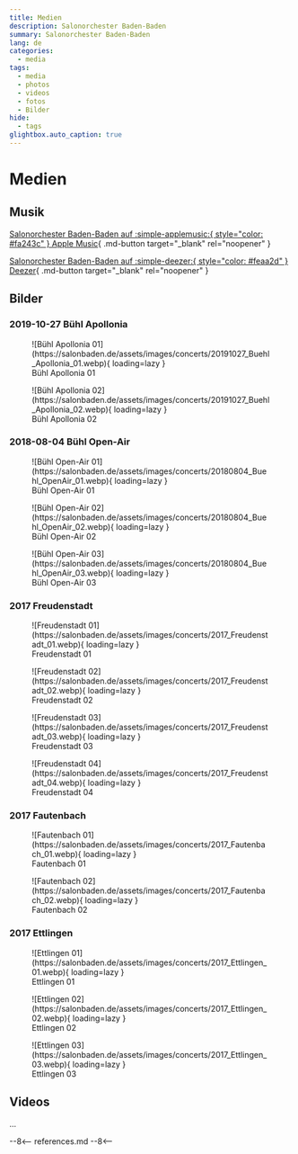 ```yaml
---
title: Medien
description: Salonorchester Baden-Baden
summary: Salonorchester Baden-Baden
lang: de
categories:
  - media
tags:
  - media
  - photos
  - videos
  - fotos
  - Bilder
hide:
  - tags
glightbox.auto_caption: true
---
```


# Medien

<!-- more -->

## Musik

[Salonorchester Baden-Baden auf :simple-applemusic:{ style="color: #fa243c" } Apple Music](https://music.apple.com/us/artist/salonorchester-baden-baden/1449482405){ .md-button target="_blank" rel="noopener" }

[Salonorchester Baden-Baden auf :simple-deezer:{ style="color: #feaa2d" } Deezer](https://www.deezer.com/de/artist/57530502?autoplay=true){ .md-button target="_blank" rel="noopener" }

## Bilder

### 2019-10-27 Bühl Apollonia

<figure markdown>
  ![Bühl Apollonia 01](https://salonbaden.de/assets/images/concerts/20191027_Buehl_Apollonia_01.webp){ loading=lazy }
  <figcaption>Bühl Apollonia 01</figcaption>
</figure>

<figure markdown>
  ![Bühl Apollonia 02](https://salonbaden.de/assets/images/concerts/20191027_Buehl_Apollonia_02.webp){ loading=lazy }
  <figcaption>Bühl Apollonia 02</figcaption>
</figure>

### 2018-08-04 Bühl Open-Air

<figure markdown>
  ![Bühl Open-Air 01](https://salonbaden.de/assets/images/concerts/20180804_Buehl_OpenAir_01.webp){ loading=lazy }
  <figcaption>Bühl Open-Air 01</figcaption>
</figure>

<figure markdown>
  ![Bühl Open-Air 02](https://salonbaden.de/assets/images/concerts/20180804_Buehl_OpenAir_02.webp){ loading=lazy }
  <figcaption>Bühl Open-Air 02</figcaption>
</figure>

<figure markdown>
  ![Bühl Open-Air 03](https://salonbaden.de/assets/images/concerts/20180804_Buehl_OpenAir_03.webp){ loading=lazy }
  <figcaption>Bühl Open-Air 03</figcaption>
</figure>

### 2017 Freudenstadt

<figure markdown>
  ![Freudenstadt 01](https://salonbaden.de/assets/images/concerts/2017_Freudenstadt_01.webp){ loading=lazy }
  <figcaption>Freudenstadt 01</figcaption>
</figure>

<figure markdown>
  ![Freudenstadt 02](https://salonbaden.de/assets/images/concerts/2017_Freudenstadt_02.webp){ loading=lazy }
  <figcaption>Freudenstadt 02</figcaption>
</figure>

<figure markdown>
  ![Freudenstadt 03](https://salonbaden.de/assets/images/concerts/2017_Freudenstadt_03.webp){ loading=lazy }
  <figcaption>Freudenstadt 03</figcaption>
</figure>

<figure markdown>
  ![Freudenstadt 04](https://salonbaden.de/assets/images/concerts/2017_Freudenstadt_04.webp){ loading=lazy }
  <figcaption>Freudenstadt 04</figcaption>
</figure>

### 2017 Fautenbach

<figure markdown>
  ![Fautenbach 01](https://salonbaden.de/assets/images/concerts/2017_Fautenbach_01.webp){ loading=lazy }
  <figcaption>Fautenbach 01</figcaption>
</figure>

<figure markdown>
  ![Fautenbach 02](https://salonbaden.de/assets/images/concerts/2017_Fautenbach_02.webp){ loading=lazy }
  <figcaption>Fautenbach 02</figcaption>
</figure>

### 2017 Ettlingen

<figure markdown>
  ![Ettlingen 01](https://salonbaden.de/assets/images/concerts/2017_Ettlingen_01.webp){ loading=lazy }
  <figcaption>Ettlingen 01</figcaption>
</figure>

<figure markdown>
  ![Ettlingen 02](https://salonbaden.de/assets/images/concerts/2017_Ettlingen_02.webp){ loading=lazy }
  <figcaption>Ettlingen 02</figcaption>
</figure>

<figure markdown>
  ![Ettlingen 03](https://salonbaden.de/assets/images/concerts/2017_Ettlingen_03.webp){ loading=lazy }
  <figcaption>Ettlingen 03</figcaption>
</figure>

## Videos

...

--8<--
references.md
--8<--
